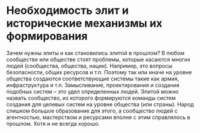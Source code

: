 # Необходимость элит и исторические механизмы их формирования

Зачем нужны элиты и как становились элитой в прошлом?
В любом сообществе или обществе стоят проблемы, которые касаются многих людей (сообщества, общества, нации). Например, это вопросы безопасности, общих ресурсов и т.п. Поэтому так или иначе на уровне общества создаются соответствующие системы такие как армия, инфраструктура и т.п. Замысливание, проектирования и создания подобных систем – это удел определенных людей.
Элитой можно назвать сообщество, из которого формируются команды систем создания для целевых систем на уровне общества (или страны). Народ слишком большое образование для этого, а сообщество людей с агентностью, мастерством и ресурсами вполне с этим справлялось в прошлом. Хотя и не всегда хорошо.
